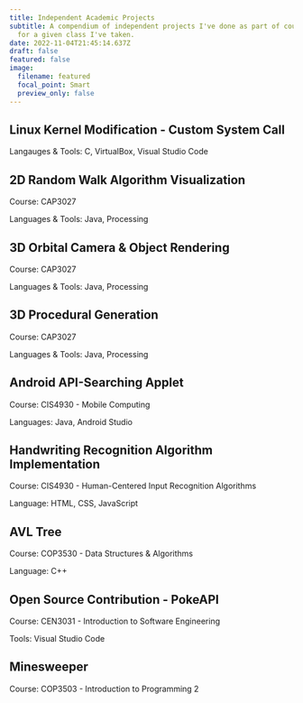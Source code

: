 ```yaml
---
title: Independent Academic Projects
subtitle: A compendium of independent projects I've done as part of coursework
  for a given class I've taken.
date: 2022-11-04T21:45:14.637Z
draft: false
featured: false
image:
  filename: featured
  focal_point: Smart
  preview_only: false
---
```

## Linux Kernel Modification - Custom System Call

Langauges & Tools: C, VirtualBox, Visual Studio Code

## 2D Random Walk Algorithm Visualization

Course: CAP3027

Languages & Tools: Java, Processing

## 3D Orbital Camera & Object Rendering

Course: CAP3027

Languages & Tools: Java, Processing

## 3D Procedural Generation

Course: CAP3027

Languages & Tools: Java, Processing

## Android API-Searching Applet

Course: CIS4930 - Mobile Computing

Languages: Java, Android Studio

## Handwriting Recognition Algorithm Implementation

Course: CIS4930 - Human-Centered Input Recognition Algorithms

Language: HTML, CSS, JavaScript

## AVL Tree

Course: COP3530 - Data Structures & Algorithms

Language: C++

## Open Source Contribution - PokeAPI

Course: CEN3031 - Introduction to Software Engineering

Tools: Visual Studio Code

## Minesweeper

Course: COP3503 - Introduction to Programming 2